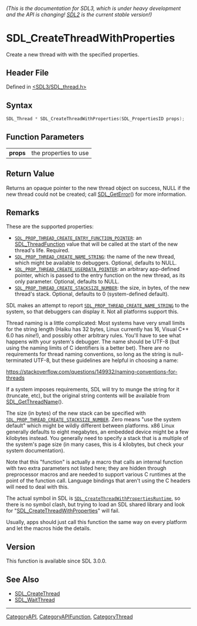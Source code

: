 ###### (This is the documentation for SDL3, which is under heavy development and the API is changing! [SDL2](https://wiki.libsdl.org/SDL2/) is the current stable version!)
# SDL_CreateThreadWithProperties

Create a new thread with with the specified properties.

## Header File

Defined in [<SDL3/SDL_thread.h>](https://github.com/libsdl-org/SDL/blob/main/include/SDL3/SDL_thread.h)

## Syntax

```c
SDL_Thread * SDL_CreateThreadWithProperties(SDL_PropertiesID props);
```

## Function Parameters

|               |                       |
| ------------- | --------------------- |
| **props**     | the properties to use |

## Return Value

Returns an opaque pointer to the new thread object on success, NULL if the
new thread could not be created; call [SDL_GetError](SDL_GetError)() for
more information.

## Remarks

These are the supported properties:

- [`SDL_PROP_THREAD_CREATE_ENTRY_FUNCTION_POINTER`](SDL_PROP_THREAD_CREATE_ENTRY_FUNCTION_POINTER):
  an [SDL_ThreadFunction](SDL_ThreadFunction) value that will be called at
  the start of the new thread's life. Required.
- [`SDL_PROP_THREAD_CREATE_NAME_STRING`](SDL_PROP_THREAD_CREATE_NAME_STRING):
  the name of the new thread, which might be available to debuggers.
  Optional, defaults to NULL.
- [`SDL_PROP_THREAD_CREATE_USERDATA_POINTER`](SDL_PROP_THREAD_CREATE_USERDATA_POINTER):
  an arbitrary app-defined pointer, which is passed to the entry function
  on the new thread, as its only parameter. Optional, defaults to NULL.
- [`SDL_PROP_THREAD_CREATE_STACKSIZE_NUMBER`](SDL_PROP_THREAD_CREATE_STACKSIZE_NUMBER):
  the size, in bytes, of the new thread's stack. Optional, defaults to 0
  (system-defined default).

SDL makes an attempt to report
[`SDL_PROP_THREAD_CREATE_NAME_STRING`](SDL_PROP_THREAD_CREATE_NAME_STRING)
to the system, so that debuggers can display it. Not all platforms support
this.

Thread naming is a little complicated: Most systems have very small limits
for the string length (Haiku has 32 bytes, Linux currently has 16, Visual
C++ 6.0 has _nine_!), and possibly other arbitrary rules. You'll have to
see what happens with your system's debugger. The name should be UTF-8 (but
using the naming limits of C identifiers is a better bet). There are no
requirements for thread naming conventions, so long as the string is
null-terminated UTF-8, but these guidelines are helpful in choosing a name:

https://stackoverflow.com/questions/149932/naming-conventions-for-threads

If a system imposes requirements, SDL will try to munge the string for it
(truncate, etc), but the original string contents will be available from
[SDL_GetThreadName](SDL_GetThreadName)().

The size (in bytes) of the new stack can be specified with
[`SDL_PROP_THREAD_CREATE_STACKSIZE_NUMBER`](SDL_PROP_THREAD_CREATE_STACKSIZE_NUMBER).
Zero means "use the system default" which might be wildly different between
platforms. x86 Linux generally defaults to eight megabytes, an embedded
device might be a few kilobytes instead. You generally need to specify a
stack that is a multiple of the system's page size (in many cases, this is
4 kilobytes, but check your system documentation).

Note that this "function" is actually a macro that calls an internal
function with two extra parameters not listed here; they are hidden through
preprocessor macros and are needed to support various C runtimes at the
point of the function call. Language bindings that aren't using the C
headers will need to deal with this.

The actual symbol in SDL is
[`SDL_CreateThreadWithPropertiesRuntime`](SDL_CreateThreadWithPropertiesRuntime),
so there is no symbol clash, but trying to load an SDL shared library and
look for "[SDL_CreateThreadWithProperties](SDL_CreateThreadWithProperties)"
will fail.

Usually, apps should just call this function the same way on every platform
and let the macros hide the details.

## Version

This function is available since SDL 3.0.0.

## See Also

- [SDL_CreateThread](SDL_CreateThread)
- [SDL_WaitThread](SDL_WaitThread)

----
[CategoryAPI](CategoryAPI), [CategoryAPIFunction](CategoryAPIFunction), [CategoryThread](CategoryThread)

